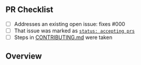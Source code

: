 <!-- 👋 Hi, thanks for sending a PR to philly-js-club-site! 💖.
Please fill out all fields below and make sure each item is true and [x] checked.
Otherwise we may not be able to review your PR. -->

## PR Checklist

- [ ] Addresses an existing open issue: fixes #000
- [ ] That issue was marked as [`status: accepting prs`](https://github.com/philly-js-club/philly-js-club-website-remix/issues?q=is%3Aopen+is%3Aissue+label%3A%22status%3A+accepting+prs%22)
- [ ] Steps in [CONTRIBUTING.md](https://github.com/philly-js-club/philly-js-club-website-remix/blob/main/.github/CONTRIBUTING.md) were taken

## Overview

<!-- Description of what is changed and how the code change does that. -->
